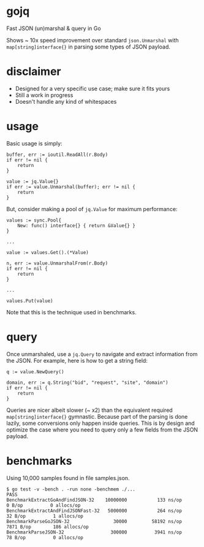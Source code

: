 # gojq
Fast JSON (un)marshal &amp; query in Go

Shows ~ 10x speed improvement over standard `json.Unmarshal` with `map[string]interface{}` in parsing some types of JSON payload.

# disclaimer
- Designed for a very specific use case; make sure it fits yours
- Still a work in progress
- Doesn't handle any kind of whitespaces

# usage
Basic usage is simply:

```
buffer, err := ioutil.ReadAll(r.Body)
if err != nil {
    return
}

value := jq.Value{}
if err := value.Unmarshal(buffer); err != nil {
    return
}
```

But, consider making a pool of `jq.Value` for maximum performance:

```
values := sync.Pool{
    New: func() interface{} { return &Value{} }
}

...

value := values.Get().(*Value)

n, err := value.UnmarshalFrom(r.Body)
if err != nil {
    return
}

...

values.Put(value)
```

Note that this is the technique used in benchmarks.

# query
Once unmarshaled, use a `jq.Query` to navigate and extract information from the JSON. For example, here is how to get a string field:

```
q := value.NewQuery()

domain, err := q.String("bid", "request", "site", "domain")
if err != nil {
    return
}
```

Queries are nicer albeit slower (~ x2) than the equivalent required `map[string]interface{}` gymnastic. Because part of the parsing is done lazily, some conversions only happen inside queries. This is by design and optimize the case where you need to query only a few fields from the JSON payload.

# benchmarks
Using 10,000 samples found in file samples.json.

```
$ go test -v -bench . -run none -benchmem ./...
PASS
BenchmarkExtractGoAndFindJSON-32    10000000           133 ns/op           0 B/op          0 allocs/op
BenchmarkExtractAndFindJSONFast-32   5000000           264 ns/op          32 B/op          1 allocs/op
BenchmarkParseGoJSON-32                30000         58192 ns/op        7871 B/op        186 allocs/op
BenchmarkParseJSON-32                 300000          3941 ns/op          78 B/op          0 allocs/op
```
